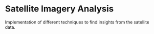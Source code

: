 # Satellite Imagery Analysis
Implementation of different techniques to find insights from the satellite data.
